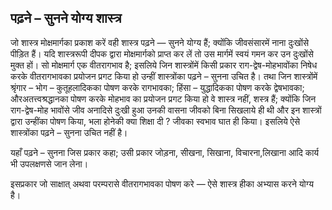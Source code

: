 ## पढ़ने – सुनने योग्य शास्त्र

जो शास्त्र मोक्षमार्गका प्रकाश करें वही शास्त्र पढ़ने — सुनने योग्य हैं; क्योंकि जीवसंसारमें नाना दुःखोंसे पीड़ित हैं। यदि शास्त्ररूपी दीपक द्वारा मोक्षमार्गको प्राप्त कर लें तो उस मार्गमें स्वयं गमन कर उन दुःखोंसे मुक्त हों। सो मोक्षमार्ग एक वीतरागभाव है; इसलिये जिन शास्त्रोंमें किसी प्रकार राग-द्वेष-मोहभावोंका निषेध करके वीतरागभावका प्रयोजन प्रगट किया हो उन्हीं शास्त्रोंका पढ़ने – सुनना उचित है। तथा जिन शास्त्रोंमें श्रृंगार – भोग – कुतूहलादिकका पोषण करके रागभावका; हिंसा – युद्धादिकका पोषण करके द्वेषभावका; औरअतत्त्वश्रद्धानका पोषण करके मोहभाव का प्रयोजन प्रगट किया हो वे शास्त्र नहीं, शस्त्र हैं; क्योंकि जिन राग-द्वेष-मोह भावोंसे जीव अनादिसे दुःखी हुआ उनकी वासना जीवको बिना सिखलाये ही थी और इन शास्त्रों द्वारा उन्हींका पोषण किया, भला होनेकी क्या शिक्षा दी ? जीवका स्वभाव घात ही किया। इसलिये ऐसे शास्त्रोंका पढ़ने – सुनना उचित नहीं है।

यहाँ पढ़ने – सुनना जिस प्रकार कहा; उसी प्रकार जोड़ना, सीखना, सिखाना, विचारना,लिखाना आदि कार्य भी उपलक्षणसे जान लेना।

इसप्रकार जो साक्षात् अथवा परम्परासे वीतरागभावका पोषण करे — ऐसे शास्त्र हीका अभ्यास करने योग्य है।